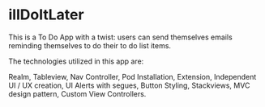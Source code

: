 # illDoItLater

This is a To Do App with a twist: users can send themselves emails reminding themselves to do their to do list items.

The technologies utilized in this app are:

Realm, Tableview, Nav Controller, Pod Installation, Extension, Independent UI / UX creation, UI Alerts with segues, Button Styling, Stackviews, MVC design pattern, Custom View Controllers.
